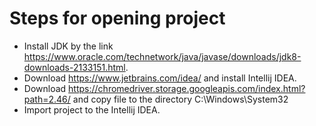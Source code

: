 # Steps for opening project
- Install JDK by the link https://www.oracle.com/technetwork/java/javase/downloads/jdk8-downloads-2133151.html.
- Download https://www.jetbrains.com/idea/ and install Intellij IDEA.
- Download https://chromedriver.storage.googleapis.com/index.html?path=2.46/ and copy file to the directory C:\Windows\System32
- Import project to the Intellij IDEA.

